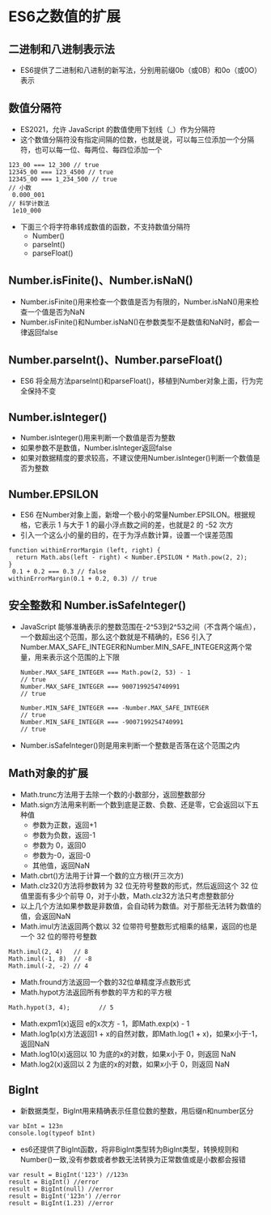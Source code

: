 # ES6之数值的扩展
## 二进制和八进制表示法
- ES6提供了二进制和八进制的新写法，分别用前缀0b（或0B）和0o（或0O）表示

## 数值分隔符
- ES2021，允许 JavaScript 的数值使用下划线（_）作为分隔符
- 这个数值分隔符没有指定间隔的位数，也就是说，可以每三位添加一个分隔符，也可以每一位、每两位、每四位添加一个
```
123_00 === 12_300 // true
12345_00 === 123_4500 // true
12345_00 === 1_234_500 // true
// 小数
 0.000_001
// 科学计数法
 1e10_000
```
- 下面三个将字符串转成数值的函数，不支持数值分隔符
	- Number()
	- parseInt()
	- parseFloat()

## Number.isFinite()、Number.isNaN()
- Number.isFinite()用来检查一个数值是否为有限的，Number.isNaN()用来检查一个值是否为NaN
- Number.isFinite()和Number.isNaN()在参数类型不是数值和NaN时，都会一律返回false

## Number.parseInt()、Number.parseFloat()
- ES6 将全局方法parseInt()和parseFloat()，移植到Number对象上面，行为完全保持不变

## Number.isInteger()
- Number.isInteger()用来判断一个数值是否为整数
- 如果参数不是数值，Number.isInteger返回false
- 如果对数据精度的要求较高，不建议使用Number.isInteger()判断一个数值是否为整数

## Number.EPSILON
- ES6 在Number对象上面，新增一个极小的常量Number.EPSILON。根据规格，它表示 1 与大于 1 的最小浮点数之间的差，也就是2 的 -52 次方
- 引入一个这么小的量的目的，在于为浮点数计算，设置一个误差范围
```
function withinErrorMargin (left, right) {
  return Math.abs(left - right) < Number.EPSILON * Math.pow(2, 2);
}
 0.1 + 0.2 === 0.3 // false
withinErrorMargin(0.1 + 0.2, 0.3) // true
```

## 安全整数和 Number.isSafeInteger()
- JavaScript 能够准确表示的整数范围在-2^53到2^53之间（不含两个端点），一个数超出这个范围，那么这个数就是不精确的，ES6 引入了Number.MAX_SAFE_INTEGER和Number.MIN_SAFE_INTEGER这两个常量，用来表示这个范围的上下限
	```
	Number.MAX_SAFE_INTEGER === Math.pow(2, 53) - 1
	// true
	Number.MAX_SAFE_INTEGER === 9007199254740991
	// true
	
	Number.MIN_SAFE_INTEGER === -Number.MAX_SAFE_INTEGER
	// true
	Number.MIN_SAFE_INTEGER === -9007199254740991
	// true
	```
- Number.isSafeInteger()则是用来判断一个整数是否落在这个范围之内

## Math对象的扩展
- Math.trunc方法用于去除一个数的小数部分，返回整数部分
- Math.sign方法用来判断一个数到底是正数、负数、还是零，它会返回以下五种值
	- 参数为正数，返回+1
	- 参数为负数，返回-1
	- 参数为 0，返回0
	- 参数为-0，返回-0
	- 其他值，返回NaN
- Math.cbrt()方法用于计算一个数的立方根(开三次方)
- Math.clz32()方法将参数转为 32 位无符号整数的形式，然后返回这个 32 位值里面有多少个前导 0，对于小数，Math.clz32方法只考虑整数部分
- 以上几个方法如果参数是非数值，会自动转为数值。对于那些无法转为数值的值，会返回NaN
- Math.imul方法返回两个数以 32 位带符号整数形式相乘的结果，返回的也是一个 32 位的带符号整数
```
Math.imul(2, 4)   // 8
Math.imul(-1, 8)  // -8
Math.imul(-2, -2) // 4
```
- Math.fround方法返回一个数的32位单精度浮点数形式
- Math.hypot方法返回所有参数的平方和的平方根
```
Math.hypot(3, 4);        // 5
```
- Math.expm1(x)返回 e的x次方 - 1，即Math.exp(x) - 1
- Math.log1p(x)方法返回1 + x的自然对数，即Math.log(1 + x)，如果x小于-1，返回NaN
- Math.log10(x)返回以 10 为底的x的对数，如果x小于 0，则返回 NaN
- Math.log2(x)返回以 2 为底的x的对数，如果x小于 0，则返回 NaN

## BigInt
- 新数据类型，BigInt用来精确表示任意位数的整数，用后缀n和number区分
```
var bInt = 123n
console.log(typeof bInt)
```
- es6还提供了BigInt函数，将非BigInt类型转为BigInt类型，转换规则和Number()一致,没有参数或者参数无法转换为正常数值或是小数都会报错
```
var result = BigInt('123') //123n
result = BigInt() //error
result = BigInt(null) //error
result = BigInt('123n') //error
result = BigInt(1.23) //error
```
